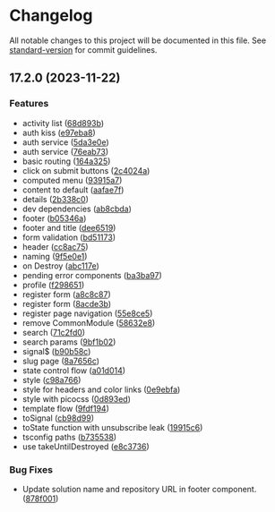 # Changelog

All notable changes to this project will be documented in this file. See [standard-version](https://github.com/conventional-changelog/standard-version) for commit guidelines.

## 17.2.0 (2023-11-22)


### Features

* activity list ([68d893b](https://github.com/AlbertoBasalo/ng-lab/commit/68d893b2fee9b28bece92b1d6f85a4bafdcbb16d))
* auth kiss ([e97eba8](https://github.com/AlbertoBasalo/ng-lab/commit/e97eba8969e0b67918713d70bc491f1c4826381b))
* auth service ([5da3e0e](https://github.com/AlbertoBasalo/ng-lab/commit/5da3e0ebded1343b7aaeabd1d18fce306212e03a))
* auth service ([76eab73](https://github.com/AlbertoBasalo/ng-lab/commit/76eab73510b778475fcd6fcbb5e21ea916b79a27))
* basic routing ([164a325](https://github.com/AlbertoBasalo/ng-lab/commit/164a325276d2165bf0085105c6c9b29ab0f8c3e3))
* click on submit buttons ([2c4024a](https://github.com/AlbertoBasalo/ng-lab/commit/2c4024ae6998564d3dadf59c5489f8b31cce78e0))
* computed menu ([93915a7](https://github.com/AlbertoBasalo/ng-lab/commit/93915a7c6484f23afd748323c51e4bb64f3d615e))
* content to default ([aafae7f](https://github.com/AlbertoBasalo/ng-lab/commit/aafae7f1c3e6422fc21e1f01a5eef678c0015398))
* details ([2b338c0](https://github.com/AlbertoBasalo/ng-lab/commit/2b338c039b957df07de741e5cc53ff39b3335569))
* dev dependencies ([ab8cbda](https://github.com/AlbertoBasalo/ng-lab/commit/ab8cbda12fc7267e3a31c705a091823df79e7083))
* footer ([b05346a](https://github.com/AlbertoBasalo/ng-lab/commit/b05346ad38d12018624fbcaba851473113a4f2b3))
* footer and title ([dee6519](https://github.com/AlbertoBasalo/ng-lab/commit/dee6519c875cc7c2bd41902d85a990e0c0cb4cd2))
* form validation ([bd51173](https://github.com/AlbertoBasalo/ng-lab/commit/bd511739b82c5e3a210de2e33ce5842da141f726))
* header ([cc8ac75](https://github.com/AlbertoBasalo/ng-lab/commit/cc8ac75ffd48655d42736d576e3fdad3d543fd07))
* naming ([9f5e0e1](https://github.com/AlbertoBasalo/ng-lab/commit/9f5e0e1f2f150299dc91df2ea827b8b85eed688b))
* on Destroy ([abc117e](https://github.com/AlbertoBasalo/ng-lab/commit/abc117ebc4cd43daf3055a1a2dd91f225935861e))
* pending error components ([ba3ba97](https://github.com/AlbertoBasalo/ng-lab/commit/ba3ba9708366fbeb6aacc531cc5f69dc3caf84f3))
* profile ([f298651](https://github.com/AlbertoBasalo/ng-lab/commit/f29865136a803b4106787a9a85e85ac01c5c5fd8))
* register form ([a8c8c87](https://github.com/AlbertoBasalo/ng-lab/commit/a8c8c879fd72d84287a3726feeefc9137f630861))
* register form ([8acde3b](https://github.com/AlbertoBasalo/ng-lab/commit/8acde3bedbe401057fbd1ee2a0882c8838320ea7))
* register page navigation ([55e8ce5](https://github.com/AlbertoBasalo/ng-lab/commit/55e8ce5b92ac7d7ac667e6d4bbbe09ada03e7dea))
* remove CommonModule ([58632e8](https://github.com/AlbertoBasalo/ng-lab/commit/58632e8f01c2e044acfe1d136c33347b5eae5be8))
* search ([71c2fd0](https://github.com/AlbertoBasalo/ng-lab/commit/71c2fd0237987969fba166ff124352141d296e81))
* search params ([9bf1b02](https://github.com/AlbertoBasalo/ng-lab/commit/9bf1b029668b0a747a9be503e1cbc75f4953c4bd))
* signal$ ([b90b58c](https://github.com/AlbertoBasalo/ng-lab/commit/b90b58c3cb86df08cf124a0792f5a70d566eafe8))
* slug page ([8a7656c](https://github.com/AlbertoBasalo/ng-lab/commit/8a7656c516f0e548b789ae22e038576be247cb31))
* state control flow ([a01d014](https://github.com/AlbertoBasalo/ng-lab/commit/a01d014837bad752488f650dca1005dc78a760fd))
* style ([c98a766](https://github.com/AlbertoBasalo/ng-lab/commit/c98a766d6c0863006c3e335bf7d683313114e3a6))
* style for headers and color links ([0e9ebfa](https://github.com/AlbertoBasalo/ng-lab/commit/0e9ebfa13269cc6b8272d1a457577ac1cb5db6ff))
* style with picocss ([0d893ed](https://github.com/AlbertoBasalo/ng-lab/commit/0d893ed11a4bdff4e7bc625e5191978f21f954b3))
* template flow ([9fdf194](https://github.com/AlbertoBasalo/ng-lab/commit/9fdf1945aa7a42c32279ff5c5f7092a1678c910f))
* toSignal ([cb98d99](https://github.com/AlbertoBasalo/ng-lab/commit/cb98d992b2b124a89231115507f6a197d023b0dc))
* toState function with unsubscribe leak ([19915c6](https://github.com/AlbertoBasalo/ng-lab/commit/19915c63e7624859618e4be106968b0d2044b938))
* tsconfig paths ([b735538](https://github.com/AlbertoBasalo/ng-lab/commit/b735538c16cab057241404dd9175c0d8e0d4db27))
* use takeUntilDestroyed ([e8c3736](https://github.com/AlbertoBasalo/ng-lab/commit/e8c373609d6340b5313516641159ac4efd7e623f))


### Bug Fixes

* Update solution name and repository URL in footer component. ([878f001](https://github.com/AlbertoBasalo/ng-lab/commit/878f0012610cbb63f5d86018707bf25498d76744))
